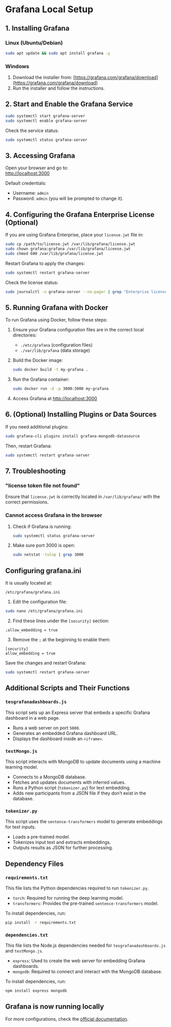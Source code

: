 # Grafana Local Setup

## 1. Installing Grafana

### Linux (Ubuntu/Debian)
```bash
sudo apt update && sudo apt install grafana -y
```

### Windows
1. Download the installer from: [https://grafana.com/grafana/download](https://grafana.com/grafana/download)
2. Run the installer and follow the instructions.

## 2. Start and Enable the Grafana Service

```bash
sudo systemctl start grafana-server
sudo systemctl enable grafana-server
```

Check the service status:
```bash
sudo systemctl status grafana-server
```

## 3. Accessing Grafana

Open your browser and go to:  
[http://localhost:3000](http://localhost:3000)

Default credentials:
- Username: `admin`
- Password: `admin` (you will be prompted to change it).

## 4. Configuring the Grafana Enterprise License (Optional)

If you are using Grafana Enterprise, place your `license.jwt` file in:
```bash
sudo cp /path/to/license.jwt /var/lib/grafana/license.jwt
sudo chown grafana:grafana /var/lib/grafana/license.jwt
sudo chmod 600 /var/lib/grafana/license.jwt
```

Restart Grafana to apply the changes:
```bash
sudo systemctl restart grafana-server
```

Check the license status:
```bash
sudo journalctl -u grafana-server --no-pager | grep "Enterprise license"
```

## 5. Running Grafana with Docker

To run Grafana using Docker, follow these steps:

1. Ensure your Grafana configuration files are in the correct local directories:
   - `./etc/grafana` (configuration files)
   - `./var/lib/grafana` (data storage)

2. Build the Docker image:
   ```bash
   sudo docker build -t my-grafana .
   ```

3. Run the Grafana container:
   ```bash
   sudo docker run -d -p 3000:3000 my-grafana
   ```

4. Access Grafana at [http://localhost:3000](http://localhost:3000)

## 6. (Optional) Installing Plugins or Data Sources

If you need additional plugins:
```bash
sudo grafana-cli plugins install grafana-mongodb-datasource
```

Then, restart Grafana:
```bash
sudo systemctl restart grafana-server
```

## 7. Troubleshooting

### "license token file not found"
Ensure that `license.jwt` is correctly located in `/var/lib/grafana/` with the correct permissions.

### Cannot access Grafana in the browser
1. Check if Grafana is running:
   ```bash
   sudo systemctl status grafana-server
   ```
2. Make sure port 3000 is open:
   ```bash
   sudo netstat -tulnp | grep 3000
   ```

## Configuring grafana.ini

It is usually located at:
```
/etc/grafana/grafana.ini
```

1. Edit the configuration file:
```bash
sudo nano /etc/grafana/grafana.ini
```
2. Find these lines under the `[security]` section:
```
;allow_embedding = true
```
3. Remove the `;` at the beginning to enable them:
```
[security]
allow_embedding = true
```

Save the changes and restart Grafana:
```bash
sudo systemctl restart grafana-server
```

## Additional Scripts and Their Functions

### `tesgrafanadashboards.js`
This script sets up an Express server that embeds a specific Grafana dashboard in a web page.
- Runs a web server on port `5000`.
- Generates an embedded Grafana dashboard URL.
- Displays the dashboard inside an `<iframe>`.

### `testMongo.js`
This script interacts with MongoDB to update documents using a machine learning model.
- Connects to a MongoDB database.
- Fetches and updates documents with inferred values.
- Runs a Python script (`tokenizer.py`) for text embedding.
- Adds new participants from a JSON file if they don’t exist in the database.

### `tokenizer.py`
This script uses the `sentence-transformers` model to generate embeddings for text inputs.
- Loads a pre-trained model.
- Tokenizes input text and extracts embeddings.
- Outputs results as JSON for further processing.

## Dependency Files

### `requirements.txt`
This file lists the Python dependencies required to run `tokenizer.py`.
- `torch`: Required for running the deep learning model.
- `transformers`: Provides the pre-trained `sentence-transformers` model.

To install dependencies, run:
```bash
pip install -r requirements.txt
```

### `dependencies.txt`
This file lists the Node.js dependencies needed for `tesgrafanadashboards.js` and `testMongo.js`.
- `express`: Used to create the web server for embedding Grafana dashboards.
- `mongodb`: Required to connect and interact with the MongoDB database.

To install dependencies, run:
```bash
npm install express mongodb
```

## Grafana is now running locally

For more configurations, check the [official documentation](https://grafana.com/docs/).

